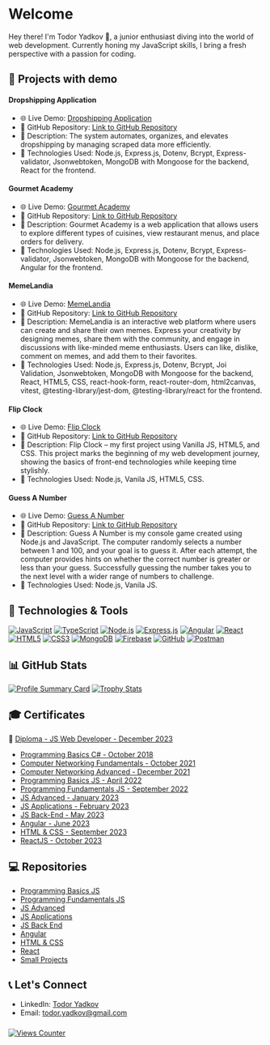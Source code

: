 # Welcome

Hey there! I'm Todor Yadkov 👋,
a junior enthusiast diving into the world of web development. Currently honing my JavaScript skills, I bring a fresh perspective with a passion for coding.

## 🌟 Projects with demo

#### Dropshipping Application
- 🌐 Live Demo: [Dropshipping Application](https://drop-shipping-trm.vercel.app)
- 📂 GitHub Repository: [Link to GitHub Repository](https://github.com/TodorYadkov/dropshipping-scraper)
- 📝 Description: The system automates, organizes, and elevates dropshipping by managing scraped data more efficiently.
- 🔧 Technologies Used: Node.js, Express.js, Dotenv, Bcrypt, Express-validator, Jsonwebtoken, MongoDB with Mongoose for the backend, React for the frontend.

#### Gourmet Academy
- 🌐 Live Demo: [Gourmet Academy](https://gourmet-academy.netlify.app)
- 📂 GitHub Repository: [Link to GitHub Repository](https://github.com/TodorYadkov/Gourmet_Academy_App_Angular)
- 📝 Description: Gourmet Academy is a web application that allows users to explore different types of cuisines, view restaurant menus, and place orders for delivery.
- 🔧 Technologies Used: Node.js, Express.js, Dotenv, Bcrypt, Express-validator, Jsonwebtoken, MongoDB with Mongoose for the backend, Angular for the frontend.

#### MemeLandia
- 🌐 Live Demo: [MemeLandia](https://memelandia.vercel.app/)
- 📂 GitHub Repository: [Link to GitHub Repository](https://github.com/TodorYadkov/Memelandia_App_React)
- 📝 Description: MemeLandia is an interactive web platform where users can create and share their own memes. Express your creativity by designing memes, share them with the community, and engage in discussions with like-minded meme enthusiasts. Users can like, dislike, comment on memes, and add them to their favorites.
- 🔧 Technologies Used: Node.js, Express.js, Dotenv, Bcrypt, Joi Validation, Jsonwebtoken, MongoDB with Mongoose for the backend, React, HTML5, CSS, react-hook-form, react-router-dom, html2canvas, vitest, @testing-library/jest-dom, @testing-library/react for the frontend.

#### Flip Clock
- 🌐 Live Demo: [Flip Clock](https://flip-clock-softuni.vercel.app/)
- 📂 GitHub Repository: [Link to GitHub Repository](https://github.com/TodorYadkov/SoftUni/tree/main/Small-Projects/Flip%20clock%20with%20JS%20CSS%20HTML)
- 📝 Description: Flip Clock – my first project using Vanilla JS, HTML5, and CSS. This project marks the beginning of my web development journey, showing the basics of front-end technologies while keeping time stylishly.
- 🔧 Technologies Used: Node.js, Vanila JS, HTML5, CSS.

#### Guess A Number
- 🌐 Live Demo: [Guess A Number](https://replit.com/@bhaveto/Guess-A-Number?v=1)
- 📂 GitHub Repository: [Link to GitHub Repository](https://github.com/TodorYadkov/SoftUni/tree/main/Small-Projects/Small-projects-from-my-studies-at-SoftUni/Guess%20The%20Number)
- 📝 Description: Guess A Number is my console game created using Node.js and JavaScript. The computer randomly selects a number between 1 and 100, and your goal is to guess it. After each attempt, the computer provides hints on whether the correct number is greater or less than your guess. Successfully guessing the number takes you to the next level with a wider range of numbers to challenge.
- 🔧 Technologies Used: Node.js, Vanila JS.

## 🔧 Technologies & Tools

[![JavaScript](https://skillicons.dev/icons?i=js&theme=dark)](https://developer.mozilla.org/en-US/docs/Web/JavaScript)
[![TypeScript](https://skillicons.dev/icons?i=ts&theme=dark)](https://www.typescriptlang.org/)
[![Node.js](https://skillicons.dev/icons?i=nodejs&theme=dark)](https://nodejs.org)
[![Express.js](https://skillicons.dev/icons?i=express&theme=dark)](https://expressjs.com/)
[![Angular](https://skillicons.dev/icons?i=angular&theme=dark)](https://angular.io/)
[![React](https://skillicons.dev/icons?i=react&theme=dark)](https://react.dev/)
[![HTML5](https://skillicons.dev/icons?i=html&theme=dark)](https://developer.mozilla.org/en-US/docs/Web/HTML)
[![CSS3](https://skillicons.dev/icons?i=css&theme=dark)](https://developer.mozilla.org/en-US/docs/Web/CSS)
[![MongoDB](https://skillicons.dev/icons?i=mongodb&theme=dark)](https://www.mongodb.com/)
[![Firebase](https://skillicons.dev/icons?i=firebase&theme=dark)](https://firebase.google.com)
[![GitHub](https://skillicons.dev/icons?i=github&theme=dark)](https://github.com)
[![Postman](https://skillicons.dev/icons?i=postman&theme=dark)](https://www.postman.com)

## 📊 GitHub Stats

[![Profile Summary Card](https://github-profile-summary-cards.vercel.app/api/cards/profile-details?username=TodorYadkov&theme=github_dark)](https://github.com/alexandresanlim/Badges4-README.md-Profile)
[![Trophy Stats](https://github-profile-trophy.vercel.app/?username=TodorYadkov&theme=onedark)](https://github.com/alexandresanlim/Badges4-README.md-Profile)

## 🎓 Certificates

 📜 [Diploma - JS Web Developer - December 2023](https://softuni.bg/certificates/details/199349/5f333f93)

- [Programming Basics C# - October 2018](https://softuni.bg/certificates/details/60676/1dd82ea0)
- [Computer Networking Fundamentals - October 2021](https://softuni.bg/certificates/details/118948/2340c9ff)
- [Computer Networking Advanced - December 2021](https://softuni.bg/certificates/details/124120/ccccdc3b)
- [Programming Basics JS - April 2022](https://softuni.bg/certificates/details/133854/e41a7114)
- [Programming Fundamentals JS - September 2022](https://softuni.bg/certificates/details/149361/73ffdc3a)
- [JS Advanced - January 2023](https://softuni.bg/certificates/details/160070/87b07d45)
- [JS Applications - February 2023](https://softuni.bg/certificates/details/167750/55bf85eb)
- [JS Back-End - May 2023](https://softuni.bg/certificates/details/175182/41da4f57)
- [Angular - June 2023](https://softuni.bg/certificates/details/182940/6aeef9c2)
- [HTML & CSS - September 2023](https://softuni.bg/certificates/details/190717/557fb816)
- [ReactJS - October 2023](https://softuni.bg/certificates/details/197791/bef9daa1)

## 💻 Repositories

- [Programming Basics JS](https://github.com/TodorYadkov/SoftUni/tree/main/Programming-Basics-JavaScript-2022)
- [Programming Fundamentals JS](https://github.com/TodorYadkov/SoftUni/tree/main/Programming-Fundamentals-with-JavaScript-2022)
- [JS Advanced](https://github.com/TodorYadkov/SoftUni/tree/main/JS-Advanced-January-2023)
- [JS Applications](https://github.com/TodorYadkov/SoftUni/tree/main/JS-Applications-2023)
- [JS Back End](https://github.com/TodorYadkov/SoftUni/tree/main/JS-Back-End-2023)
- [Angular](https://github.com/TodorYadkov/SoftUni/tree/main/Angular-2023)
- [HTML & CSS](https://github.com/TodorYadkov/SoftUni/tree/main/HTML-CSS-2023)
- [React](https://github.com/TodorYadkov/SoftUni/tree/main/React-2023)
- [Small Projects](https://github.com/TodorYadkov/SoftUni/tree/main/Small-Projects)

## 📞 Let's Connect

- LinkedIn: [Todor Yadkov](https://www.linkedin.com/in/todor-yadkov-080150247)
- Email: todor.yadkov@gmail.com
###
[![Views Counter](https://komarev.com/ghpvc/?username=TodorYadkov&style=for-the-badge&color=blue&label=Profile+views)](https://github.com/antonkomarev/github-profile-views-counter)
